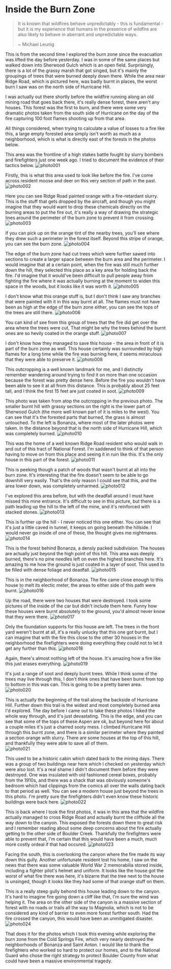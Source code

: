 # Inside the Burn Zone

>It is known that wildfires behave unpredictably - this is fundamental - but it is my experience that humans in the presence of wildfire are also likely to behave in aberrant and unpredictable ways.
>
>~ Michael Leunig 

This is from the second time I explored the burn zone since the evacuation was lifted the day before yesterday. I was in some of the same places but walked down into Sherwood Gulch which is an open field. Surprisingly, there is a lot of the grassy marsh that got singed, but it's mainly the groupings of trees that were burned deeply down there. While the area near Ridge Road, which is pictured here, was badly burnt in places, the worst burn I saw was on the north side of Hurricane Hill.

I was actually out there shortly before the wildfire running along an old mining road that goes back there, it's really dense forest, there aren't any houses. This forest was the first to burn, and there were some very dramatic photos taken from the south side of Hurricane on the day of the fire capturing 100 foot flames shooting up from that area.

All things considered, when trying to calculate a value of losses to a fire like this, a large empty forested area simply isn't worth as much as a neighborhood, which is what is directly east of the forests in the photos below.

This area was the frontline of a high stakes battle fought by slurry bombers and firefighters just one week ago. I tried to document the evidence of their tactics below.
![photo001](model/articles/article001/images/photo001.jpg "photo number 001")

Firstly, this is what this area used to look like before the fire. I've come across resident moose and deer on this very section of path in the past.
![photo002](model/articles/article001/images/photo002.jpg "photo number 002")

Here you can see Ridge Road painted orange with a fire-retardant slurry. This is the stuff that gets dropped by the aircraft, and though you might imagine that they would want to drop these chemicals directly on the burning areas to put the fire out, it's really a way of drawing the strategic lines around the perimeter of the burn zone to prevent it from crossing.   
![photo003](model/articles/article001/images/photo003.jpg "photo number 003")

If you can pick up on the orange tint of the nearby trees, you'll see where they drew such a perimeter in the forest itself. Beyond this stripe of orange, you can see the burn zone.
![photo004](model/articles/article001/images/photo004.jpg "photo number 004")

The edge of the burn zone had cut trees which were further sawed into sections to create a larger space between the burn area and the perimeter. I would imagine that at a certain point, when the fire was still much further down the hill, they selected this place as a key area for holding back the fire. I'd imagine that it would've been difficult to pull people away from fighting the fire where it was actually burning at the moment to widen this space in the woods, but it looks like it was worth it.
![photo005](model/articles/article001/images/photo005.jpg "photo number 005")

I don't know what this orange stuff is, but I don't think I saw any branches that were painted with it in this way burnt at all. The flames must not have been as high at the edge of the burn zone either, you can see the tops of the trees are still there.
![photo006](model/articles/article001/images/photo006.jpg "photo number 006")

You can kind of see from this group of trees that the fire did get over the area where the trees were cut, That might be why the trees behind the burnt ones are so hevily coated in the orange stuff.
![photo007](model/articles/article001/images/photo007.jpg "photo number 007")

I don't know how they managed to save this house - the area in front of it is part of the burn zone as well. This house certainly was surrounded by high flames for a long time while the fire was burning here, it seems miraculous that they were able to preserve it.
![photo008](model/articles/article001/images/photo008.jpg "photo number 008")

This outcropping is a well known landmark for me, and I distinctly remember wandering around trying to find it on more than one occasion because the forest was pretty dense here. Before the fire you wouldn't have been able to see it at all from this distance. This is probably about 25 feet tall, and I think the first 15 feet are just coated in soot.
![photo009](model/articles/article001/images/photo009.jpg "photo number 009")

This photo was taken from atop the outcropping in the previous photo. The smaller burnt hill with grassy sections on the right is the lower part of Sherwood Gulch (the more well known part of it is miles to the west). You can see that it's the forested parts that burned, the grass is almost untouched. To the left is Bonanza, where most of the later photos were taken. In the distance beyond that is the north side of Hurricane Hill, which was completely burned.
![photo010](model/articles/article001/images/photo010.jpg "photo number 010")

This was the home of a well known Ridge Road resident who would walk in and out of this tract of National Forest. I'm saddened to think of that person having to move on from this place and seeing it in ruin like this. It's the only house in this part of the forest.
![photo011](model/articles/article001/images/photo011.jpg "photo number 011")

This is peeking though a patch of woods that wasn't burnt at all into the burn zone. It's interesting that the fire doesn't seem to be able to go downhill very easily. That's the only reason I could see that this, and the area lower down, was completely unharmed.
![photo012](model/articles/article001/images/photo012.jpg "photo number 012")

I've explored this area before, but with the deadfall around I must have missed this mine entrance. It's difficult to see in this picture, but there is a path leading up the hill to the left of the mine, and it's reinforced with stacked stones.
![photo013](model/articles/article001/images/photo013.jpg "photo number 013")

This is further up the hill - I never noticed this one either. You can see that it's just a little caved in tunnel, it keeps on going beneath the hillside. I would never go inside of one of these, the thought gives me nightmares.
![photo014](model/articles/article001/images/photo014.jpg "photo number 014")

This is the forest behind Bonanza, a densly packed subdivision. The houses are actually just beyond the high point of this hill. This area was deeply burned, there's no pine needles left on even the highest branches here. It's amazing to me how the ground is just coated in a layer of soot. This used to be filled with dense foliage and deadfall.
![photo015](model/articles/article001/images/photo015.jpg "photo number 015")

This is in the neighborhood of Bonanza. The fire came close enough to this house to melt its electic meter, the areas to either side of this path were burnt.
![photo016](model/articles/article001/images/photo016.jpg "photo number 016")

Up the road, there were two houses that were destroyed. I took some pictures of the inside of the car but didn't include them here. Funny how these houses were burnt absolutely to the ground, you'd almost never know that they were there.
![photo017](model/articles/article001/images/photo017.jpg "photo number 017")

Only the foundation supports for this house are left. The trees in the front yard weren't burnt at all, it's a really unlucky that this one got burnt, but I can imagine that with the fire this close to the other 30 houses in the neighborhood the firefighters were doing everything they could not to let it get any further than this.
![photo018](model/articles/article001/images/photo018.jpg "photo number 018")

Again, there's almost nothing left of the house. It's amazing how a fire like this just erases everything.
![photo019](model/articles/article001/images/photo019.jpg "photo number 019")

It's just a range of soot and deeply burnt trees. While I think some of the trees may live through this, I don't think ones that have been burnt from top to bottom in this was can. This is going to be a pretty baren area.
![photo020](model/articles/article001/images/photo020.jpg "photo number 020")

This is actually the beginning of the trail along the backside of Hurricane Hill. Further down this trail is the widest and most completely burned area I'd explored. The day before I came out to take these photos I hiked the whole way through, and it's just devastating. This is the edge, and you can see that some of the tops of these Aspen are ok, but beyond here for about a couple miles it's just a charred sooty mess. I climbed Hurricane Hill through this burnt zone, and there is a similar perimeter where they painted a section orange with slurry. There are some houses at the top of this hill, and thankfully they were able to save all of them.   
![photo021](model/articles/article001/images/photo021.jpg "photo number 021")

This used to be a historic cabin which dated back to the mining days. There was a group of two buildings near here which I checked on yesterday which were also lost. It's a real shame I didn't document them before they were destroyed. One was insulated with old fashioned cereal boxes, probably from the 1910s, and there was a shack that was obviously someone's bedroom which had clippings from the comics all over the walls dating back to that period as well. You can see a modern house just beyond the trees in this photo. I'm pretty sure the firefighters didn't even know these historic buildings were back here.
![photo022](model/articles/article001/images/photo022.jpg "photo number 022")

This is back where I took the first photos, it was in this area that the wildfire actually managed to cross Ridge Road and actually burnt the cliffside all the way down to the canyon. This exposed the forests down there to great risk and I remember reading about some deep concerns about the fire actually getting to the other side of Boulder Creek. Thankfully the firefighters were able to prevent that, I'm certain that this would have been a much, much more costly ordeal if that had occured.
![photo023](model/articles/article001/images/photo023.jpg "photo number 023")

Facing the south, this is overlooking the canyon where the fire made its way down this gully. Another unfortunate resident lost his home, I saw on the news that there was some valuable World War 2 memorabilia stored inside, including a fighter pilot's helmet and uniform. It looks like the house got the worst of what fire there was here, it's bizarre that the tree next to the house is unsinged, though it looks like they had some of that orange stuff on them.

This is a really steep gully behond this house leading down to the canyon. It's hard to imagine fire going down a cliff like that, I'm sure the wind was helping it. The area on the other side of the canyon is a massive section of forest with no roads or trails all the way to Magnolia, which is not to be considered any kind of barrier to even more forest further south. Had the fire crossed the canyon, this would have been an unmitigated disaster.
![photo024](model/articles/article001/images/photo024.jpg "photo number 024")

That does it for the photos which I took this evening while exploring the burn zone from the Cold Springs Fire, which very nearly destroyed the neighborhoods of Bonanza and Saint Anton. I would like to thank the firefighters who worked so hard to protect our homes, and to the National Guard who chose the right strategy to protect Boulder County from what could have been a massive environmental tragedy.